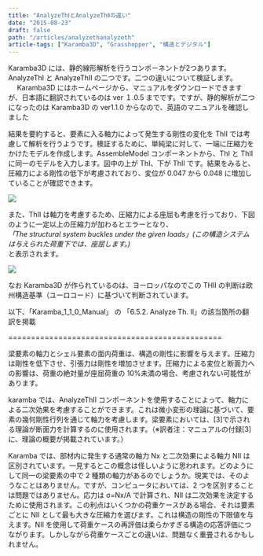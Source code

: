 ```yaml
---
title: "AnalyzeThⅠとAnalyzeThⅡの違い"
date: "2015-08-23"
draft: false
path: "/articles/analyzethanalyzeth"
article-tags: ["Karamba3D", "Grasshopper", "構造とデジタル"]
---
```


Karamba3D には、静的線形解析を行うコンポーネントが2つあります。AnalyzeThⅠ と AnalyzeThⅡ の二つです。二つの違いについて検証します。  
　 Karamba3D にはホームページから、マニュアルをダウンロードできますが、日本語に翻訳されているのは ver １.0.5 までです。ですが、静的解析が二つになったのは Karamba3D の ver1.1.0 からなので、英語のマニュアルを確認しました

結果を要約すると、要素に入る軸力によって発生する剛性の変化を ThⅡ では考慮して解析を行うようです。検証するために、単純梁に対して、一端に圧縮力をかけたモデルを作成します。AssembleModel コンポーネントから、ThⅠ と ThⅡ に同一のモデルを入力します。図中の上が ThⅠ、下が ThⅡ です。結果をみると、圧縮力による剛性の低下が考慮されており、変位が 0.047 から 0.048 に増加していることが確認できます。

[![](http://3.bp.blogspot.com/-sOqRbchbXKI/VdSfH0yAIGI/AAAAAAAAA0k/LqQGUwyVaCM/s400/%25E8%25A7%25A3%25E6%259E%2590%25E7%25B5%2590%25E6%259E%259C%25E3%2581%25AE%25E9%2581%2595%25E3%2581%2584.JPG)](http://3.bp.blogspot.com/-sOqRbchbXKI/VdSfH0yAIGI/AAAAAAAAA0k/LqQGUwyVaCM/s1600/%25E8%25A7%25A3%25E6%259E%2590%25E7%25B5%2590%25E6%259E%259C%25E3%2581%25AE%25E9%2581%2595%25E3%2581%2584.JPG)

また、ThⅡ は軸力を考慮するため、圧縮力による座屈も考慮を行っており、下図のように一定以上の圧縮力が加わるとエラーとなり、  
_「The structural system buckles under the given loads」(この構造システムは与えられた荷重下では、座屈します。)_  
と表示されます。

[![](http://3.bp.blogspot.com/-xUXjHBLlKR4/VdSfHzDD86I/AAAAAAAAA0g/qpqJoBpNuRY/s400/%25E5%25BA%25A7%25E5%25B1%2588%25E3%2582%2592%25E8%25A1%25A8%25E7%25A4%25BA.JPG)](http://3.bp.blogspot.com/-xUXjHBLlKR4/VdSfHzDD86I/AAAAAAAAA0g/qpqJoBpNuRY/s1600/%25E5%25BA%25A7%25E5%25B1%2588%25E3%2582%2592%25E8%25A1%25A8%25E7%25A4%25BA.JPG)

なお Karamba3D が作られているのは、ヨーロッパなのでこの THⅡ の判断は欧州構造基準（ユーロコード）に基づいて判断されています。

以下、「Karamba_1_1_0_Manual」 の 「6.5.2. Analyze Th. II」の該当箇所の翻訳を掲載

\===============================================

梁要素の軸力とシェル要素の面内荷重は、構造の剛性に影響を与えます。圧縮力は剛性を低下させ、引張力は剛性を増加させます。圧縮力による変位と断面力への影響は、荷重の絶対量が座屈荷重の 10%未満の場合、考慮されない可能性があります。

karamba では、AnalyzeThⅡ コンポーネントを使用することによって、軸力による二次効果を考慮することができます。これは微小変形の理論に基づいて、要素の幾何剛性行列を通じて軸力を考慮します。梁要素においては、\[3\]で示される理論が断面力を計算するのに使用されます。（※訳者注：マニュアルの付録\[3\]に、理論の概要が掲載されています。）

Karamba では、部材内に発生する通常の軸力 Nx と二次効果による軸力 NⅡ は区別されています。一見するとこの概念は怪しいように思われます。どのようにして同一の梁要素の中で 2 種類の軸力があるのでしょうか。現実では、そのようなことはありません。ですが、コンピュータにおいては、2 つを区別することは問題ではありません。応力は σ=Nx/A で計算され、NⅡ は二次効果を決定するために使用されます。この利点はいくつかの荷重ケースがある場合、それは要素ごとに NⅡ として最も大きな圧縮力を選びます。これは構造の剛性の下限値を与えます。NⅡ を使用して荷重ケースの再評価は柔らかすぎる構造の応答評価につながります。しかしながら荷重ケースごとの違いは、問題なく重畳されるかもしれません。
